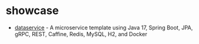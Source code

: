 # showcase

- [dataservice](java/dataservice)  - A microservice template using Java 17, Spring Boot, JPA, gRPC, REST, Caffine, Redis, MySQL, H2, and Docker
